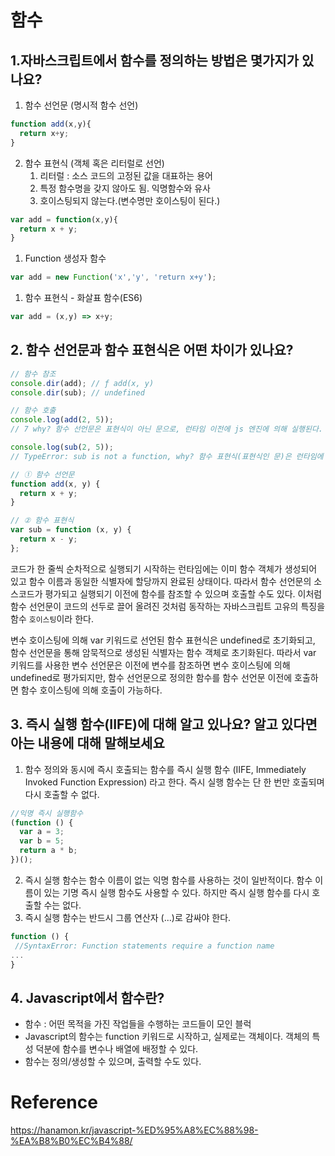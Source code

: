 # 함수
## 1.자바스크립트에서 함수를 정의하는 방법은 몇가지가 있나요?

1. 함수 선언문 (명시적 함수 선언)
```js
function add(x,y){
  return x+y;
}
```
2. 함수 표현식 (객체 혹은 리터럴로 선언)
   1. 리터럴 : 소스 코드의 고정된 값을 대표하는 용어
   2. 특정 함수명을 갖지 않아도 됨. 익명함수와 유사
   3. 호이스팅되지 않는다.(변수명만 호이스팅이 된다.)
```js
var add = function(x,y){
  return x + y;
}
```
1. Function 생성자 함수
```js
var add = new Function('x','y', 'return x+y');
```
1. 함수 표현식 - 화살표 함수(ES6)

```js
var add = (x,y) => x+y;
```

## 2. 함수 선언문과 함수 표현식은 어떤 차이가 있나요?
```js
// 함수 참조
console.dir(add); // ƒ add(x, y)
console.dir(sub); // undefined

// 함수 호출
console.log(add(2, 5));
// 7 why? 함수 선언문은 표현식이 아닌 문으로, 런타임 이전에 js 엔진에 의해 실행된다.

console.log(sub(2, 5));
// TypeError: sub is not a function, why? 함수 표현식(표현식인 문)은 런타임에 값을 할당하기 때문에 sub는 현재 undefined로만 초기화된 상태이다.

// ① 함수 선언문
function add(x, y) {
  return x + y;
}

// ② 함수 표현식
var sub = function (x, y) {
  return x - y;
};
```

코드가 한 줄씩 순차적으로 실행되기 시작하는 런타임에는 이미 함수 객체가 생성되어 있고 함수 이름과 동일한 식별자에 할당까지 완료된 상태이다. 따라서 함수 선언문의 소스코드가 평가되고 실행되기 이전에 함수를 참조할 수 있으며 호출할 수도 있다. 이처럼 함수 선언문이 코드의 선두로 끌어 올려진 것처럼 동작하는 자바스크립트 고유의 특징을 함수 `호이스팅`이라 한다.

변수 호이스팅에 의해 var 키워드로 선언된 함수 표현식은 undefined로 초기화되고, 함수 선언문을 통해 암묵적으로 생성된 식별자는 함수 객체로 초기화된다. 따라서 var 키워드를 사용한 변수 선언문은 이전에 변수를 참조하면 변수 호이스팅에 의해 undefined로 평가되지만, 함수 선언문으로 정의한 함수를 함수 선언문 이전에 호출하면 함수 호이스팅에 의해 호출이 가능하다.

## 3. 즉시 실행 함수(IIFE)에 대해 알고 있나요? 알고 있다면 아는 내용에 대해 말해보세요

1. 함수 정의와 동시에 즉시 호출되는 함수를 즉시 실행 함수 (IIFE, Immediately Invoked Function Expression) 라고 한다. 즉시 실행 함수는 단 한 번만 호출되며 다시 호출할 수 없다.
```js
//익명 즉시 실행함수
(function () {
  var a = 3;
  var b = 5;
  return a * b;
})();
```
2. 즉시 실행 함수는 함수 이름이 없는 익명 함수를 사용하는 것이 일반적이다. 함수 이름이 있는 기명 즉시 실행 함수도 사용할 수 있다. 하지만 즉시 실행 함수를 다시 호출할 수는 없다.
3. 즉시 실행 함수는 반드시 그룹 연산자 (...)로 감싸야 한다.
```js
function () {
 //SyntaxError: Function statements require a function name
...
}
```

## 4. Javascript에서 함수란?
- 함수 : 어떤 목적을 가진 작업들을 수행하는 코드들이 모인 블럭
- Javascript의 함수는 function 키워드로 시작하고, 실제로는 객체이다. 객체의 특성 덕분에 함수를 변수나 배열에 배정할 수 있다.
- 함수는 정의/생성할 수 있으며, 출력할 수도 있다.

# Reference
https://hanamon.kr/javascript-%ED%95%A8%EC%88%98-%EA%B8%B0%EC%B4%88/
